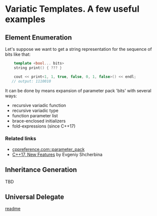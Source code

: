 # Variatic Templates. A few useful examples

## Element Enumeration
Let's suppose we want to get a string representation for the sequence of bits like that:
```cpp
    template <bool... bits>
    string print() { ??? }

	cout << print<1, 1, true, false, 0, 1, false>() << endl;
   // output: 1110010 
```
It can be done by means expansion of parameter pack 'bits' with several ways:
* recursive variadic function
* recursive variadic type
* function parameter list
* brace-enclosed initializers
* fold-expressions (since C++17)
 
### Related links
* [cppreference.com::parameter_pack](http://en.cppreference.com/w/cpp/language/parameter_pack)
* [C++17, New Features](http://scrutator.me/post/2017/08/11/cpp17_lang_features_p1.aspx) by Evgeniy Shcherbina

## Inheritance Generation

TBD

## Universal Delegate

[readme](https://github.com/nikolaAV/Modern-Cpp/tree/master/variadic/universal%20delegate)
 
